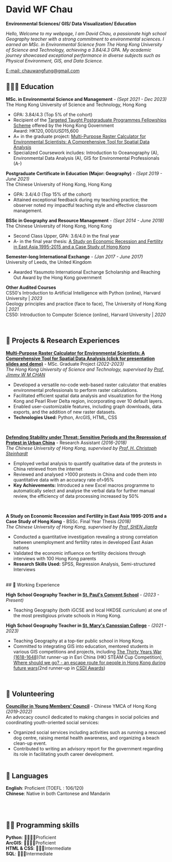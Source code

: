 # David WF Chau

**Environmental Sciences/ GIS/ Data Visualization/ Education** <br>

_Hello, Welcome to my webpage, I am David Chau, a passionate high school Geography teacher with a strong commitment to environmental sciences. I earned an MSc. in Environmental Science from The Hong Kong University of Science and Technology, achieving a 3.84/4.3 GPA. My academic journey showcased exceptional performance in diverse subjects such as Physical Environment, GIS, and Data Science._

[E-mail: chauwangfung@gmail.com](chauwangfung@gmail.com) 

## 👩🏼‍🎓 Education

**MSc. in Environmental Science and Management** - _(Sept 2021 - Dec 2023)_  
The Hong Kong University of Science and Technology, Hong Kong  

- GPA: 3.84/4.3 (Top 5% of the cohort)
- Recipient of the [Targeted Taught Postgraduate Programmes Fellowships Scheme](https://www.ugc.edu.hk/eng/ugc/activity/targeted_postgraduate_scheme.html) offered by the Hong Kong Government  
  Award: HK$120,000 / USD$15,600
- A+ in the graduate project: [Multi-Purpose Raster Calculator for Environmental Scientists: A Comprehensive Tool for Spatial Data Analysis](#raster_calculator)
- Specialized Coursework includes: Introduction to Oceanography (A), Environmental Data Analysis (A), GIS for Environmental Professionals (A-)



**Postgraduate Certificate in Education (Major: Geography)**  - _(Sept 2019 - June 2021)_  
The Chinese University of Hong Kong, Hong Kong  

- GPA: 3.4/4.0 (Top 15% of the cohort)
- Attained exceptional feedback during my teaching practice; the observer noted my impactful teaching style and effective classroom management.

**BSSc in Geography and Resource Management**  - _(Sept 2014 - June 2018)_  
The Chinese University of Hong Kong, Hong Kong  

- Second Class Upper, GPA: 3.6/4.0 in the final year
- A- in the final year thesis: [A Study on Economic Recession and Fertility in East Asia 1995-2015 and a Case Study of Hong Kong](#FYT)

**Semester-long International Exchange**  - _(Jan 2017 - June 2017)_  
University of Leeds, the United Kingdom  
-	Awarded Yasumoto International Exchange Scholarship and Reaching Out Award by the Hong Kong government

**Other Audited Courses**  
CS50's Introduction to Artificial Intelligence with Python (online), Harvard University |   _2023_ <br>
Geology principles and practice (face to face), The University of Hong Kong |   _2021_ <br>
CS50: Introduction to Computer Science (online), Harvard University |   _2020_ <br>

<br>


## 🔬 Projects & Research Experiences

<a id="raster_calculator"></a>
[**Multi-Purpose Raster Calculator for Environmental Scientists: A Comprehensive Tool for Spatial Data Analysis (click for presentation slides and demo)**](https://docs.google.com/presentation/d/1s9qBYzLEF6_T-CXlx7VQYHBtnZXPQFl9lOti1FsFo14/edit#slide=id.p) - MSc. Graduate Project _(2022-2023)_ <br>
_The Hong Kong University of Science and Technology, supervised by [Prof. Jimmy W M CHAN](https://envr.ust.hk/our-division/people/faculty-staff/jimmy.html)_

- Developed a versatile no-code web-based raster calculator that enables environmental professionals to perform raster calculations.
- Facilitated efficient spatial data analysis and visualization for the Hong Kong and Pearl River Delta region, incorporating over 10 default layers.
- Enabled user-customizable features, including graph downloads, data exports, and the addition of new raster datasets.
- **Technologies Used:** Python, ArcGIS, HTML, CSS
<br>

[**Defending Stability under Threat: Sensitive Periods and the Repression of Protest in Urban China**](https://www.tandfonline.com/doi/full/10.1080/10670564.2020.1852741) - Research Assistant _(2016-2018)_ <br>
 _The Chinese University of Hong Kong, supervised by [Prof. H. Christoph Steinhardt](https://sites.google.com/site/hcsteinhardt/home?authuser=0)_
-	Employed verbal analysis to quantify qualitative data of the protests in China retrieved from the internet
-	Reviewed and analysed >1000 protests in China and code them into quantitative data with an accuracy rate of>95%
- **Key Achievements:** Introduced a new Excel macros programme to automatically select and analyse the verbal data for further manual review, the efficiency of data processing increased by 50%
<br>

<a id="FYT"></a>
**A Study on Economic Recession and Fertility in East Asia 1995-2015 and a Case Study of Hong Kong** - BSSc. Final Year Thesis _(2018)_ <br>
 _The Chinese University of Hong Kong, supervised by [Prof. SHEN Jianfa](https://www.grm.cuhk.edu.hk/en/profile/jshen/)_
- Conducted a quantitative investigation revealing a strong correlation between unemployment and fertility rates in developed East Asian nations
- Validated the economic influence on fertility decisions through interviews with 100 Hong Kong parents
- **Research Skills Used:** SPSS, Regression Analysis, Semi-structured Interviews

<br>
## 💼 Working Experience

**High School Geography Teacher in [St. Paul's Convent School](https://www.spcs.edu.hk/index00.htm)** - _(2023 - Present)_ <br>
- Teaching Geography (both iGCSE and local HKDSE curriculum) at one of the most prestigious private schools in Hong Kong.

**High School Geography Teacher in [St. Mary's Canossian College](https://smcc.hk/)** -  _(2021 - 2023)_ <br>
- Teaching Geography at a top-tier public school in Hong Kong.
- Committed to integrating GIS into education, mentored students in various GIS competitions and projects, including [The Thirty Years War (1618-1648)]([https://storymaps.arcgis.com/stories/406d8b750bec4bd8ad233184d01a976b])(1st runner-up in Esri China (HK) STEAM Cup Competition), [Where should we go? - an escape route for people in Hong Kong during future wars]([https://storymaps.arcgis.com/stories/20f1bd6fa5a349e9863adb25b2872e68])(2nd runner-up in [CSDI Awards](https://csdigeolab.gov.hk/en/upcoming-events/csdi-awards-2023))
<br>

## 📌 Volunteering

**[Councillor in Young Members' Council](https://ymc.ymca.org.hk/en)** - Chinese YMCA of Hong Kong  _(2019-2022)_<br>
An advocacy council dedicated to making changes in social policies and coordinating youth-oriented social services:
- Organized social services including activities such as running a rescued dog centre, raising mental health awareness, and organizing a beach clean-up event.
- Contributed to writing an advisory report for the government regarding its role in facilitating youth career development.
  <br><br>

## 💬 Languages

**English**: Proficient (TOEFL : 106/120) <br>
**Chinese**: Native in both Cantonese and Mandarin

<br><br>

## 🧑‍💻 Programming skills
**Python**: 🔷🔷🔷🔷Proficient<br>
**ArcGIS**: 🔷🔷🔷🔷Proficient<br>
**HTML & CSS**: 🔷🔷🔷Intermediate<br>
**SQL**: 🔷🔷🔷Intermediate<br>

<br><br>
